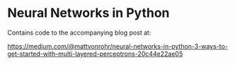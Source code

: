 # Neural Networks in Python

Contains code to the accompanying blog post at:

https://medium.com/@mattvonrohr/neural-networks-in-python-3-ways-to-get-started-with-multi-layered-perceptrons-20c44e22ae05
